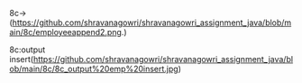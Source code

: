 8c->(https://github.com/shravanagowri/shravanagowri_assignment_java/blob/main/8c/employeeappend2.png.)

8c:output insert(https://github.com/shravanagowri/shravanagowri_assignment_java/blob/main/8c/8c_output%20emp%20insert.jpg)
